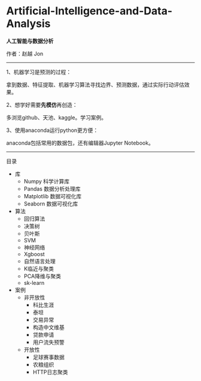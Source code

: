 # Artificial-Intelligence-and-Data-Analysis

**人工智能与数据分析**

作者：赵越 Jon



---
1、机器学习是预测的过程：  

拿到数据、特征提取、机器学习算法寻找边界、预测数据，通过实际行动评估效果。  


2、想学好需要**先模仿**再创造：  

多浏览github、天池、kaggle。学习案例。  


3、使用anaconda运行python更方便：  

anaconda包括常用的数据包，还有编辑器Jupyter Notebook。  

---
目录
  - 库
    - Numpy 科学计算库
    - Pandas 数据分析处理库
    - Matplotlib 数据可视化库
    - Seaborn 数据可视化库
  - 算法
    - 回归算法
    - 决策树
    - 贝叶斯
    - SVM
    - 神经网络
    - Xgboost
    - 自然语言处理
    - K临近与聚类
    - PCA降维与聚类
    - sk-learn
  - 案例
    - 非开放性
      - 科比生涯
      - 泰坦
      - 交易异常
      - 构造中文维基
      - 贷款申请
      - 用户流失预警
     - 开放性
       - 足球赛事数据
       - 农粮组织
       - HTTP日志聚类
